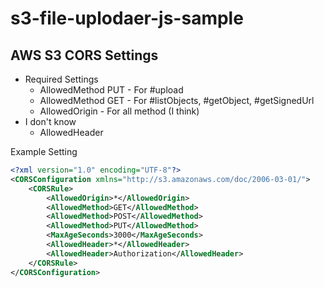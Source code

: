 s3-file-uplodaer-js-sample
=========================

## AWS S3 CORS Settings

* Required Settings
  * AllowedMethod PUT - For #upload
  * AllowedMethod GET - For #listObjects, #getObject, #getSignedUrl
  * AllowedOrigin <site> - For all method (I think)
* I don't know
  * AllowedHeader

Example Setting
```xml
<?xml version="1.0" encoding="UTF-8"?>
<CORSConfiguration xmlns="http://s3.amazonaws.com/doc/2006-03-01/">
    <CORSRule>
        <AllowedOrigin>*</AllowedOrigin>
        <AllowedMethod>GET</AllowedMethod>
        <AllowedMethod>POST</AllowedMethod>
        <AllowedMethod>PUT</AllowedMethod>
        <MaxAgeSeconds>3000</MaxAgeSeconds>
        <AllowedHeader>*</AllowedHeader>
        <AllowedHeader>Authorization</AllowedHeader>
    </CORSRule>
</CORSConfiguration>
```
